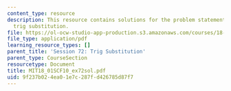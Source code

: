 ```yaml
---
content_type: resource
description: This resource contains solutions for the problem statements related to
  trig substitution.
file: https://ol-ocw-studio-app-production.s3.amazonaws.com/courses/18-01sc-single-variable-calculus-fall-2010/9f237b024ea01e7c287fd426785d87f7_MIT18_01SCF10_ex72sol.pdf
file_type: application/pdf
learning_resource_types: []
parent_title: 'Session 72: Trig Substitution'
parent_type: CourseSection
resourcetype: Document
title: MIT18_01SCF10_ex72sol.pdf
uid: 9f237b02-4ea0-1e7c-287f-d426785d87f7
---
```

